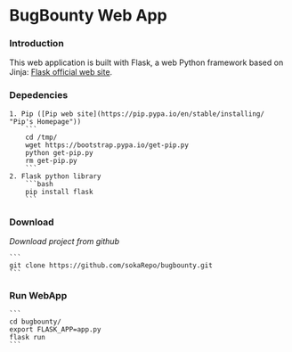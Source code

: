 # BugBounty Web App


### Introduction

This web application is built with Flask, a web Python framework based on Jinja:
[Flask official web site](http://flask.pocoo.org/ "Flask's Homepage").


### Depedencies

	1. Pip ([Pip web site](https://pip.pypa.io/en/stable/installing/ "Pip's Homepage"))
		```
		cd /tmp/
		wget https://bootstrap.pypa.io/get-pip.py
		python get-pip.py
		rm get-pip.py
		```
	2. Flask python library
		```bash
		pip install flask
		```

### Download

*Download project from github*

	```
	git clone https://github.com/sokaRepo/bugbounty.git
	```

### Run WebApp

	```
	cd bugbounty/
	export FLASK_APP=app.py
	flask run
	```